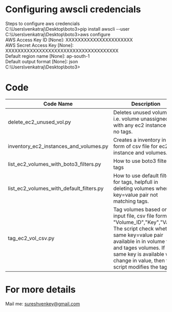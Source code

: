 # Configuring awscli credencials
Steps to configure aws credencials  
C:\Users\venkatraj\Desktop\boto3>pip install awscli --user  
C:\Users\venkatraj\Desktop\boto3>aws configure  
AWS Access Key ID [None]: XXXXXXXXXXXXXXXXXXXXXX  
AWS Secret Access Key [None]: XXXXXXXXXXXXXXXXXXXXXXXXXXXXXXXXXXXXX  
Default region name [None]: ap-south-1  
Default output format [None]: json  
C:\Users\venkatraj\Desktop\boto3>  

# Code  
Code Name | Description
----------|-------------
delete_ec2_unused_vol.py | Deletes unused volumes i.e. volume unassigned with any ec2 instance with no tags.
inventory_ec2_instances_and_volumes.py | Creates a inventory in the form of csv file for ec2 instance and volumes.
list_ec2_volumes_with_boto3_filters.py | How to use boto3 filter for tags
list_ec2_volumes_with_default_filters.py | How to use default filter for tags, helpfull in deleting volumes where key=value pair not matching tags.
tag_ec2_vol_csv.py | Tag volumes based on csv input file, csv file format, "Volume_ID","Key","Value" The script check whether same key=value pair available in in volume tags and tages volumes. If same key is available with change in value, then the script modifies the tag. 

# For more details
Mail me: sureshvenkey@gmail.com


